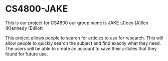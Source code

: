 # CS4800-JAKE
This is our project for CS4800 our group name is JAKE (J)oey (A)llen (K)ennedy (E)lliott

This project allows people to search for articles to use for research. This will allow people to quickly search the subject and find exactly what they need. The users will be able to create an account to save their articles that they found for future use. 
